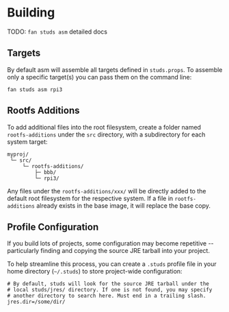 # **Building**

TODO: `fan studs asm` detailed docs

## **Targets**

By default asm will assemble all targets defined in `studs.props`.  To
assemble only a specific target(s) you can pass them on the command line:

    fan studs asm rpi3

## **Rootfs Additions**

To add additional files into the root filesystem, create a folder named
`rootfs-additions` under the `src` directory, with a subdirectory for each
system target:

    myproj/
     └─ src/
         └─ rootfs-additions/
             ├─ bbb/
             └─ rpi3/

Any files under the `rootfs-additions/xxx/` will be directly added to the
default root filesystem for the respective system. If a file in
`rootfs-additions` already exists in the base image, it will replace the base
copy.

## **Profile Configuration**

If you build lots of projects, some configuration may become repetitive --
particularly finding and copying the source JRE tarball into your project.

To help streamline this process, you can create a `.studs` profile file in your
home directory (`~/.studs`) to store project-wide configuration:

    # By default, studs will look for the source JRE tarball under the
    # local studs/jres/ directory. If one is not found, you may specify
    # another directory to search here. Must end in a trailing slash.
    jres.dir=/some/dir/
